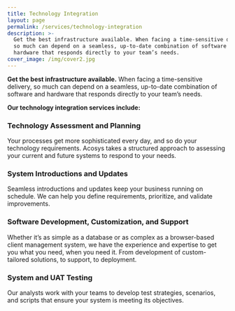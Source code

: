 ```yaml
---
title: Technology Integration
layout: page
permalink: /services/technology-integration
description: >-
  Get the best infrastructure available. When facing a time-sensitive delivery,
  so much can depend on a seamless, up-to-date combination of software and
  hardware that responds directly to your team’s needs.
cover_image: /img/cover2.jpg
---
```

**Get the best infrastructure available.**
When facing a time-sensitive delivery, so much can depend on a seamless, up-to-date combination of software and hardware that responds directly to your team’s needs.

**Our technology integration services include:**

### Technology Assessment and Planning

Your processes get more sophisticated every day, and so do your technology requirements. Acosys
takes a structured approach to assessing your current and future systems to respond to your needs.

### System Introductions and Updates

Seamless introductions and updates keep your business running on schedule. We can help you define requirements, prioritize, and validate improvements.

### Software Development, Customization, and Support

Whether it’s as simple as a database or as complex as a browser-based client management system, we have the experience and expertise to get you what you need, when you need it. From development of custom-tailored solutions, to support, to deployment.

### System and UAT Testing

Our analysts work with your teams to develop test strategies, scenarios, and scripts that ensure your system is meeting its objectives.
